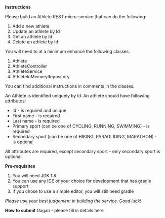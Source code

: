 **Instructions**

Please build an Athlete REST micro-service that can do the following:
1. Add a new athlete
2. Update an athlete by Id
3. Get an athlete by Id
4. Delete an athlete by Id

You will need to at a minimum enhance the following classes:
1. Athlete 
2. AthleteController
3. AthleteService
4. AthleteInMemoryRepository

You can find additional instructions in comments in the classes.

An Athlete is identified uniquely by Id. An athlete should have following attributes:

* Id - is required and unique
* First name - is required
* Last name - is required
* Primary sport (can be one of CYCLING, RUNNING, SWIMMING) - is required
* Secondary sport (can be one of HIKING, PARAGLIDING, MARATHON) - is optional

All attributes are required, except secondary sport - only secondary sport is optional.

**Pre-requisites**

1. You will need JDK 1.8
2. You can use any IDE of your choice for development that has gradle support
3. If you chose to use a simple editor, you will still need gradle

_Please use your best judgement in building the service. Good luck!_

**How to submit**
Gagan - please fill in details here